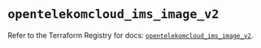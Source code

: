 # `opentelekomcloud_ims_image_v2`

Refer to the Terraform Registry for docs: [`opentelekomcloud_ims_image_v2`](https://registry.terraform.io/providers/opentelekomcloud/opentelekomcloud/1.36.4/docs/resources/ims_image_v2).
